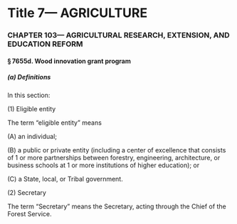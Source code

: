
# Title 7— AGRICULTURE
### CHAPTER 103— AGRICULTURAL RESEARCH, EXTENSION, AND EDUCATION REFORM
#### § 7655d. Wood innovation grant program
##### (a) Definitions

In this section:

(1) Eligible entity

The term “eligible entity” means

(A) an individual;

(B) a public or private entity (including a center of excellence that consists of 1 or more partnerships between forestry, engineering, architecture, or business schools at 1 or more institutions of higher education); or

(C) a State, local, or Tribal government.

(2) Secretary

The term “Secretary” means the Secretary, acting through the Chief of the Forest Service.
